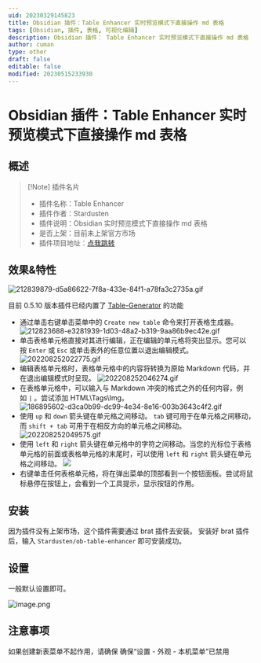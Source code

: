 ```yaml
---
uid: 20230329145823
title: Obsidian 插件：Table Enhancer 实时预览模式下直接操作 md 表格
tags: [Obsidian, 插件, 表格, 可视化编辑]
description: Obsidian 插件： Table Enhancer 实时预览模式下直接操作 md 表格
author: cuman
type: other
draft: false
editable: false
modified: 20230515233930
---
```


# Obsidian 插件：Table Enhancer 实时预览模式下直接操作 md 表格

## 概述

> [!Note] 插件名片
> - 插件名称：Table Enhancer
> - 插件作者：Stardusten
> - 插件说明：Obsidian 实时预览模式下直接操作 md 表格
> - 是否上架：目前未上架官方市场
> - 插件项目地址：[点我跳转](https://github.com/Stardusten/ob-table-enhancer)

## 效果&特性

![212839879-d5a86622-7f8a-433e-84f1-a78fa3c2735a.gif](https://cdn.pkmer.cn/images/a8d00829e184ec06b9cf7d6f51b0a586_MD5.gif!pkmer)

 目前 0.5.10 版本插件已经内置了 [Table-Generator](https://github.com/Quorafind/Obsidian-Table-Generator) 的功能

- 通过单击右键单击菜单中的 `Create new table` 命令来打开表格生成器。
![212823688-e3281939-1d03-48a2-b319-9aa86b9ec42e.gif](https://cdn.pkmer.cn/images/03d0fd1b2b654174da30e7a0c19a7e1a_MD5.gif!pkmer)
- 单击表格单元格直接对其进行编辑，正在编辑的单元格将突出显示。您可以按 `Enter` 或 `Esc` 或单击表外的任意位置以退出编辑模式。
  ![202208252022775.gif](https://cdn.pkmer.cn/images/69f0d89aef29c63451cad710e493fd5a_MD5.gif!pkmer)
- 编辑表格单元格时，表格单元格中的内容将转换为原始 Markdown 代码，并在退出编辑模式时呈现。
    ![202208252046274.gif](https://cdn.pkmer.cn/images/cfff2112ca3a1af7f82bfd7cc129b138_MD5.gif!pkmer)
- 在表格单元格中，可以输入与 Markdown 冲突的格式之外的任何内容，例如 `|` 。尝试添加 HTML\Tags\Img。
  ![186895602-d3ca0b99-dc99-4e34-8e16-003b3643c4f2.gif](https://cdn.pkmer.cn/images/6da91d3933d717911100113323d12022_MD5.gif!pkmer)
- 使用 `up` 和 `down` 箭头键在单元格之间移动。 `tab` 键可用于在单元格之间移动，而 `shift + tab` 可用于在相反方向的单元格之间移动。
![202208252049575.gif](https://cdn.pkmer.cn/images/bd652b7e0d921aa7ee946495442a0a8d_MD5.gif!pkmer)
- 使用 `left` 和 `right` 箭头键在单元格中的字符之间移动。当您的光标位于表格单元格的前面或表格单元格的末尾时，可以使用 `left` 和 `right` 箭头键在单元格之间移动。
![](https://cdn.pkmer.cn/images/3f3ca8f9469c9c0db4dfbfdbdfcc3cbd_MD5.gif!pkmer)
- 右键单击任何表格单元格，将在弹出菜单的顶部看到一个按钮面板。尝试将鼠标悬停在按钮上，会看到一个工具提示，显示按钮的作用。

## 安装

 因为插件没有上架市场，这个插件需要通过 brat 插件去安装。 安装好 brat 插件后，输入 `Stardusten/ob-table-enhancer` 即可安装成功。

## 设置

 一般默认设置即可。

 ![image.png](https://cdn.pkmer.cn/images/0c2cdbe4695526cd4ac85431eff86fce_MD5.png!pkmer)

## 注意事项

如果创建新表菜单不起作用，请确保 确保“设置 - 外观 - 本机菜单”已禁用
